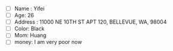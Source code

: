 - [ ] Name : Yifei
- [ ] Age: 26
- [ ] Address : 11000 NE 10TH ST APT 120, BELLEVUE, WA, 98004
- [ ] Color: Black
- [ ] Mom: Huang
- [ ] money: I am very poor now
